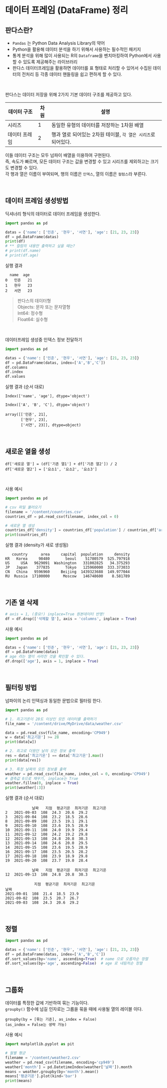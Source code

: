 # 데이터 프레임 (DataFrame) 정리

## 판다스란?

- `Pandas` 는 Python Data Analysis Library의 약어
- Python을 활용해 데이터 분석을 하기 위해서 사용하는 필수적인 패키지
- 통계 분석을 위해 많이 사용되는 R의 `Dataframe`을 벤치마킹하여 Python에서 사용할 수 있도록 제공해주는 라이브러리
- 판다스 데이터프레임을 활용하면 데이터를 표 형태로 처리할 수 있어서 수집된 데이터의 전처리 등 각종 데이터 핸들링을 쉽고 편하게 할 수 있다.

<br />

판다스는 데이터 저장을 위해 2가지 기본 데이터 구조를 제공하고 있다.

| 데이터 구조   | 차원 | 설명                                                          |
| ------------- | ---- | ------------------------------------------------------------- |
| 시리즈        | 1    | 동일한 유형의 데이터를 저장하는 1차원 배열                    |
| 데이터 프레임 | 2    | 행과 열로 되어있는 2차원 테이블, `각 열은 시리즈`로 되어있다. |

이들 데이터 구조는 모두 넘파이 배열을 이용하여 구현된다. <br />
즉, 속도가 빠르며, 모든 데이터 구조는 값을 변경할 수 있고 시리즈를 제외하고는 크기도 변경할 수 있다. <br />
각 행과 열은 이름이 부여되며, 행의 이름은 `인덱스`, 열의 이름은 `컬럼스`라 부른다.

<br />

## 데이터 프레임 생성방법

딕셔너리 형식의 데이터로 데이터 프레임을 생성한다.

```python
import pandas as pd

datas = {'name': ['민준', '현우', '서연'], 'age': [21, 23, 23]}
df = pd.DataFrame(datas)
print(df)
# ** 컬럼의 내용만 출력하고 싶을 때는?
# print(df.name)
# print(df.age)
```

실행 결과

```
  name  age
0   민준   21
1   현우   23
2   서연   23
```

> 판다스의 데이터형 <br />
> Objects: 문자 또는 문자열형 <br />
> Int64: 정수형 <br />
> Float64: 실수형 <br />

<br />

데이터프레임 생성중 인덱스 정보 전달하기

```python
import pandas as pd

datas = {'name': ['민준', '현우', '서연'], 'age': [21, 23, 23]}
df = pd.DataFrame(datas, index=['A','B','C'])
df.columns
df.index
df.values
```

실행 결과 (순서 대로)

```
Index(['name', 'age'], dtype='object')
```

```
Index(['A', 'B', 'C'], dtype='object')
```

```
array([['민준', 21],
       ['현우', 23],
       ['서연', 23]], dtype=object)
```

<br />

## 새로운 열을 생성

```
df['새로운 열'] = (df['기존 열1'] + df['기존 열2']) / 2
df['새로운 열2'] = ['요소1', '요소2', '요소3']
```

<br />

사용 예시

```python
import pandas as pd

# csv 파일 불러오기
filename = '/content/countries.csv'
countries_df = pd.read_csv(filename, index_col = 0)

# 새로운 열 생성
countries_df['density'] = countries_df['population'] / countries_df['area']
print(countries_df)
```

실행 결과 (density가 새로 생성됨)

```
   country      area     capital  population     density
KR   Korea     98480       Seoul    51780579  525.797918
US     USA   9629091  Washington   331002825   34.375293
JP   Japan    377835       Tokyo   125960000  333.373033
CN   China   9596960     Beijing  1439323688  149.977044
RU  Russia  17100000      Moscow   146748600    8.581789
```

<br />

## 기존 열 삭제

```python
# axis = 1, (중요!) inplace=True 원본데이터 반영!
df = df.drop(['삭제할 열'], axis = 'columns', inplace = True)
```

사용 예시

```python
import pandas as pd

datas = {'name': ['민준', '현우', '서연'], 'age': [21, 23, 23]}
df = pd.DataFrame(datas)
# age 라는 열이 사라진 것을 확인할 수 있다.
df.drop(['age'], axis = 1, inplace = True)
```

<br />

## 필터링 방법

넘파이의 논리 인덱싱과 동일한 문법으로 필터링 한다.

```python
import pandas as pd

# 1. 최고기온이 28도 이상인 모든 데이터를 출력하기
file_name = '/content/drive/MyDrive/data/weather.csv'

data = pd.read_csv(file_name, encoding='CP949')
w = data['최고기온'] >= 28
print(data[w])

# 2. 최고로 더웠던 날의 모든 정보 출력
res = data['최고기온'] == data['최고기온'].max()
print(data[res])

# 3. 특정 날짜의 모든 정보를 출력
weather = pd.read_csv(file_name, index_col = 0, encoding='CP949')
# 결측값 0으로 채우기, inplace는 True
weather.fillna(0, inplace = True)
print(weather[:3])
```

실행 결과 (순서 대로)

```
            날짜   지점  평균기온  최저기온  최고기온
2   2021-09-03  108  24.3  20.6  29.2
3   2021-09-04  108  23.2  18.5  28.6
8   2021-09-09  108  23.5  19.1  29.1
9   2021-09-10  108  23.6  19.5  28.9
10  2021-09-11  108  24.0  19.9  29.4
11  2021-09-12  108  24.2  19.2  29.8
12  2021-09-13  108  24.8  20.8  30.3
13  2021-09-14  108  24.6  20.0  29.5
14  2021-09-15  108  23.6  19.5  28.9
16  2021-09-17  108  23.5  20.5  28.2
17  2021-09-18  108  23.9  18.9  29.8
19  2021-09-20  108  23.7  19.0  28.4
```

```
            날짜   지점  평균기온  최저기온  최고기온
12  2021-09-13  108  24.8  20.8  30.3
```

```
             지점  평균기온  최저기온  최고기온
날짜
2021-09-01  108  21.4  18.5  23.9
2021-09-02  108  23.5  20.7  26.7
2021-09-03  108  24.3  20.6  29.2
```

<br />

## 정렬

```python
import pandas as pd

datas = {'name': ['민준', '현우', '서연'], 'age': [21, 23, 23]}
df = pd.DataFrame(datas, index=['A','B','C'])
df.sort_values(by='name', ascending=True)  # name 으로 오름차순 정렬
df.sort_values(by='age', ascending=False)  # age 로 내림차순 정렬
```

<br />

## 그룹화

데이터를 특정한 값에 기반하여 묶는 기능이다. <br />
`groupby()` 함수에 넘길 인자로는 그룹을 묶을 때에 사용될 열의 레이블 이다.

```
groupby(by = [묶는 기준], as_index = False)
(as_index = False는 생략 가능)
```

사용 예시

```python
import matplotlib.pyplot as pit

# 월별 평균
filename = '/content/weather2.csv'
weather = pd.read_csv(filename, encoding='cp949')
weather['month'] = pd.DatetimeIndex(weather['날짜']).month
means = weather.groupby(by='month').mean()
means['평균기온'].plot(kind='bar')
print(means)
```
